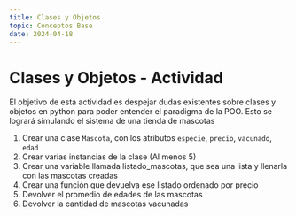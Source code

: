 ```yaml
---
title: Clases y Objetos
topic: Conceptos Base
date: 2024-04-18
---
```


# Clases y Objetos - Actividad

El objetivo de esta actividad es despejar dudas existentes sobre clases y objetos en python para poder entender el paradigma de la POO. Esto se logrará simulando el sistema de una tienda de mascotas

1. Crear una clase `Mascota`, con los atributos `especie`, `precio`, `vacunado`, `edad`
2. Crear varias instancias de la clase (Al menos 5)
3. Crear una variable llamada listado_mascotas, que sea una lista y llenarla con las mascotas creadas
4. Crear una función que devuelva ese listado ordenado por precio
5. Devolver el promedio de edades de las mascotas
6. Devolver la cantidad de mascotas vacunadas